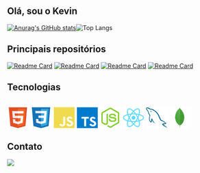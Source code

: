 <h2>Olá, sou o Kevin</h2>

[![Anurag's GitHub stats](https://github-readme-stats.vercel.app/api?username=KevinWillyan456&hide=stars,prs,issues,contribs&show_icons=true&theme=radical)](https://github.com/KevinWillyan456)![Top Langs](https://github-readme-stats.vercel.app/api/top-langs/?username=KevinWillyan456&layout=compact&theme=radical)

<h2>Principais repositórios</h2>

[![Readme Card](https://github-readme-stats.vercel.app/api/pin/?username=KevinWillyan456&repo=pw-music-game&theme=radical)](https://github.com/KevinWillyan456/pw-music-game)
[![Readme Card](https://github-readme-stats.vercel.app/api/pin/?username=KevinWillyan456&repo=pw-animes-react&theme=radical)](https://github.com/KevinWillyan456/pw-animes-react)
[![Readme Card](https://github-readme-stats.vercel.app/api/pin/?username=KevinWillyan456&repo=vision-mp&theme=radical)](https://github.com/KevinWillyan456/vision-mp)
[![Readme Card](https://github-readme-stats.vercel.app/api/pin/?username=KevinWillyan456&repo=purchaseway-music&theme=radical)](https://github.com/KevinWillyan456/purchaseway-music)

<h2>Tecnologias</h2>

<div style="display: inline_block"><br>
  <img align="center" alt="HTML" height="50" width="50" src="https://raw.githubusercontent.com/devicons/devicon/master/icons/html5/html5-original.svg">
  <img align="center" alt="CSS" height="50" width="50" src="https://raw.githubusercontent.com/devicons/devicon/master/icons/css3/css3-original.svg">
  <img align="center" alt="JS" height="50" width="50" src="https://raw.githubusercontent.com/devicons/devicon/master/icons/javascript/javascript-plain.svg">
  <img align="center" alt="TS" height="50" width="50" src="https://raw.githubusercontent.com/devicons/devicon/master/icons/typescript/typescript-plain.svg">
  <img align="center" alt="Node JS" height="50" width="50" src="https://raw.githubusercontent.com/devicons/devicon/master/icons/nodejs/nodejs-plain.svg">
  <img align="center" alt="React JS" height="50" width="50" src="https://raw.githubusercontent.com/devicons/devicon/master/icons/react/react-original.svg">
  <img align="center" alt="MySql" height="50" width="50" src="https://raw.githubusercontent.com/devicons/devicon/master/icons/mysql/mysql-original.svg">
  <img align="center" alt="React JS" height="50" width="50" src="https://raw.githubusercontent.com/devicons/devicon/master/icons/mongodb/mongodb-original.svg">
</div>

<h2>Contato</h2>

<div>
  <a href="https://github.com/KevinWillyan456" target="_blank"><img src="https://img.shields.io/badge/GitHub-100000?style=for-the-badge&logo=github&logoColor=white" target="_blank"></a>
</div>
